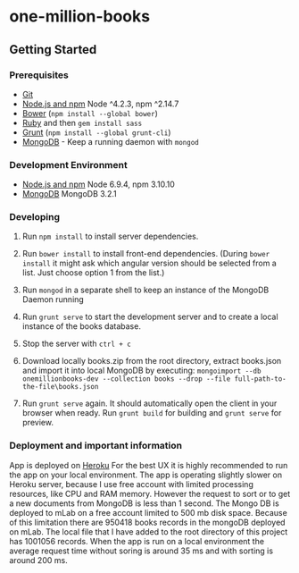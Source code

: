 # one-million-books

## Getting Started

### Prerequisites

- [Git](https://git-scm.com/)
- [Node.js and npm](nodejs.org) Node ^4.2.3, npm ^2.14.7
- [Bower](bower.io) (`npm install --global bower`)
- [Ruby](https://www.ruby-lang.org) and then `gem install sass`
- [Grunt](http://gruntjs.com/) (`npm install --global grunt-cli`)
- [MongoDB](https://www.mongodb.org/) - Keep a running daemon with `mongod`

### Development Environment
 
 - [Node.js and npm](nodejs.org) Node 6.9.4, npm 3.10.10
 - [MongoDB](https://www.mongodb.org/) MongoDB 3.2.1
 
### Developing

1. Run `npm install` to install server dependencies.

2. Run `bower install` to install front-end dependencies. 
(During `bower install` it might ask which angular version should be selected from a list. 
 Just choose option 1 from the list.)

3. Run `mongod` in a separate shell to keep an instance of the MongoDB Daemon running

4. Run `grunt serve` to start the development server and to create a local instance of the books database.

5. Stop the server with `ctrl + c`

6. Download locally books.zip from the root directory, extract books.json and import it into local MongoDB by executing:
 `mongoimport --db onemillionbooks-dev --collection books --drop --file full-path-to-the-file\books.json` 
 
7. Run `grunt serve` again. It should automatically open the client in your browser when ready.
Run `grunt build` for building and `grunt serve` for preview.

### Deployment and important information
 App is deployed on [Heroku](https://million-books.herokuapp.com/)
 For the best UX it is highly recommended to run the app on your local environment. 
 The app is operating slightly slower on Heroku server, because I use free account with limited processing resources,
 like CPU and RAM memory. However the request to sort or to get a new documents from MongoDB is less than 1 second. 
 The Mongo DB is deployed to mLab on a free account limited to 500 mb disk space. 
 Because of this limitation there are 950418 books records in the mongoDB deployed on mLab. 
 The local file that I have added to the root directory of this project has 1001056 records. 
 When the app is run on a local environment the average request time without soring is around 35 ms and with sorting is 
 around 200 ms. 
